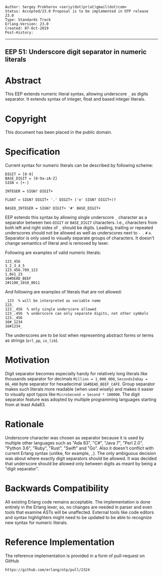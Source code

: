     Author: Sergey Prokhorov <seriy(dot)pr(at)gmail(dot)com>
    Status: Accepted/23.0 Proposal is to be implemented in OTP release 23.0
    Type: Standards Track
    Erlang-Version: 23.0
    Created: 07-Oct-2019
    Post-History:
****
EEP 51: Underscore digit separator in numeric literals
----


Abstract
========

This EEP extends numeric literal syntax, allowing underscore `_` as digits
separator. It extends syntax of integer, float and based integer literals.


Copyright
=========

This document has been placed in the public domain.


Specification
=============

Current syntax for numeric literals can be described by following scheme:


    DIGIT = [0-9]
    BASE_DIGIT = [0-9a-zA-Z]
    SIGN = [+-]

    INTEGER = SIGN? DIGIT+

    FLOAT = SIGN? DIGIT+ '.' DIGIT+ ('e' SIGN? DIGIT+)?

    BASED_INTEGER = SIGN? DIGIT+ '#' BASE_DIGIT+


EEP extends this syntax by allowing single underscore `_` character as a
separator between two `DIGIT` or `BASE_DIGIT` characters. I.e., characters from
both left and right sides of `_` should be digits. Leading, trailing or repeated
underscores should not be allowed as well as underscores next to `-` `.` `#` `e`.
Separator is only used to visually separate groups of characters. It doesn't
change semantics of literal and is removed by lexer.

Following are examples of valid numeric literals:


    123_456
    1_2_3_4_5
    123_456.789_123
    1.0e1_23
    16#DEAD_BEEF
    2#1100_1010_0011


And following are examples of literals that are not allowed:


    _123  % will be interpreted as variable name
    123_
    123__456  % only single underscore allowed
    123_.456  % underscore can only separate digits, not other symbols
    123._456
    16#_1234
    16#1234_


The underscores are to be lost when representing abstract forms or terms as
strings (`erl_pp`, `io_lib`).


Motivation
==========

Digit separator becomes especially handy for relatively long literals like
thousands separator for decimals `Million = 1_000_000`, `SecondsInDay = 86_400`
byte separator for hexadecimal `16#DEAD_BEEF_CAFE`. Group separator makes
such literals more readable (when used wisely) and makes it easier to visually
spot typos like `MicroSecond = Second * 100000`.
The digit separator feature was adopted by multiple programming languages
starting from at least Ada83.


Rationale
=========

Underscore character was chosen as separator because it is used by multiple
other languages such as "Ada 83", "C#", "Java 7", "Perl 2.0", "Python 3.6",
"Ruby", "Rust", "Swift" and "Go". Also it doesn't conflict with current Erlang
syntax (unlike, for example, `,`).
The only ambiguous decision was about where exactly digit separators should be
allowed. It was decided that underscore should be allowed only between digits
as meant by being a "digit separator".


Backwards Compatibility
=======================

All existing Erlang code remains acceptable. The implementation is done
entirely in the Erlang lexer, so, no changes are needed in parser and
even tools that examine ASTs will be unaffected.
External tools like code editors and syntax highlighters might need to be
updated to be able to recognize new syntax for numeric literals.


Reference Implementation
========================

The reference implementation is provided in a form of pull-request on GitHub

    https://github.com/erlang/otp/pull/2324



[EmacsVar]: <> "Local Variables:"
[EmacsVar]: <> "mode: indented-text"
[EmacsVar]: <> "indent-tabs-mode: nil"
[EmacsVar]: <> "sentence-end-double-space: t"
[EmacsVar]: <> "fill-column: 70"
[EmacsVar]: <> "coding: utf-8"
[EmacsVar]: <> "End:"
[VimVar]: <> "vim: set fileencoding=utf-8 expandtab shiftwidth=4 softtabstop=4:"

